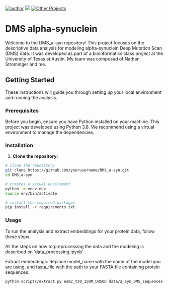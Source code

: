 [![author](https://img.shields.io/badge/author-Luiz_Carlos-blue.svg)](https://www.linkedin.com/in/luiz-carlos-vieira-4582797b/) [![](https://img.shields.io/badge/python-3.8+-yellow.svg)](https://www.python.org/downloads/release/python) [![Other Projects](https://img.shields.io/badge/Others-Projects-red.svg?style=flat)](https://github.com/ziul-bio?tab=repositories)


# DMS alpha-synuclein

Welcome to the DMS_a-syn repository! This project focuses on the descriptive data analysis for modeling alpha-synuclein Deep Mutation Scan (DMS) data. It was developed as part of a bioinformatics class project at the University of Texas at Austin. My team was composed of Nathan Strominger and me.

## Getting Started

These instructions will guide you through setting up your local environment and running the analysis.

### Prerequisites

Before you begin, ensure you have Python installed on your machine. This project was developed using Python 3.8. We recommend using a virtual environment to manage the dependencies.

### Installation

1. **Clone the repository:**

```bash
# clone the repository
git clone https://github.com/yourusername/DMS_a-syn.git
cd DMS_a-syn

# creates a vitual enviroment
python -m venv env
source env/bin/activate

# install the required packages
pip install -r requirements.txt
```


### Usage

To run the analysis and extract embeddings for your protein data, follow these steps:

All the steps on how to preprocessing the data and the modeling is described on 'data_processing.ipynb'

Extract embeddings: Replace model_name with the name of the model you are using, and fasta_file with the path to your FASTA file containing protein sequences.

```bash
python scripts/extract.py esm2_t30_150M_UR50D data/a_syn_DMS_sequences.fasta embeddings/output_folder_name 30 --include mean
```

